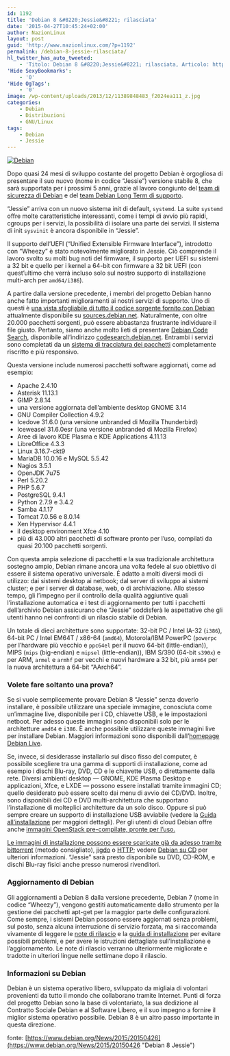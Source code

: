 ```yaml
---
id: 1192
title: 'Debian 8 &#8220;Jessie&#8221; rilasciata'
date: '2015-04-27T10:45:24+02:00'
author: NazionLinux
layout: post
guid: 'http://www.nazionlinux.com/?p=1192'
permalink: /debian-8-jessie-rilasciata/
hl_twitter_has_auto_tweeted:
    - 'Titolo: Debian 8 &#8220;Jessie&#8221; rilasciata, Articolo: http://wp.me/p4ANSQ-je'
'Hide SexyBookmarks':
    - '0'
'Hide OgTags':
    - '0'
image: /wp-content/uploads/2013/12/11389848483_f2024ea111_z.jpg
categories:
    - Debian
    - Distribuzioni
    - GNU/Linux
tags:
    - Debian
    - Jessie
---
```


[![Debian](https://i0.wp.com/www.nazionlinux.com/wp-content/uploads/2013/12/11389848483_f2024ea111_z.jpg?resize=635%2C307)](http://www.nazionlinux.com/debian-si-aggiorna-alla-versione-7-3/rp_11389848483_f2024ea111_z-jpg/)

Dopo quasi 24 mesi di sviluppo costante del progetto Debian è orgogliosa di presentare il suo nuovo (nome in codice “Jessie”) versione stabile 8, che sarà supportata per i prossimi 5 anni, grazie al lavoro congiunto del [team di sicurezza di Debian](http://security-team.debian.org/) e del [team Debian Long Term di supporto](https://wiki.debian.org/LTS).

“Jessie” arriva con un nuovo sistema init di default, `systemd`. La suite `systemd` offre molte caratteristiche interessanti, come i tempi di avvio più rapidi, cgroups per i servizi, la possibilità di isolare una parte dei servizi. Il sistema di init `sysvinit` è ancora disponibile in “Jessie”.

Il supporto dell’UEFI (“Unified Extensible Firmware Interface”), introdotto con “Wheezy” è stato notevolmente migliorato in Jessie. Ciò comprende il lavoro svolto su molti bug noti del firmware, il supporto per UEFI su sistemi a 32 bit e quello per i kernel a 64-bit con firmware a 32 bit UEFI (con quest’ultimo che verrà incluso solo sul nostro supporto di installazione multi-arch per `amd64/i386`).

A partire dalla versione precedente, i membri del progetto Debian hanno anche fatto importanti miglioramenti ai nostri servizi di supporto. Uno di questi è [una vista sfogliabile di tutto il codice sorgente fornito con Debian](https://www.debian.org/News/weekly/2013/14/#sources) attualmente disponibile su [ sources.debian.net](https://sources.debian.net). Naturalmente, con oltre 20.000 pacchetti sorgenti, può essere abbastanza frustrante individuare il file giusto. Pertanto, siamo anche molto lieti di presentare [Debian Code Search](https://www.debian.org/News/weekly/2014/17/#DCS), disponibile all’indirizzo [ codesearch.debian.net](https://codesearch.debian.net/). Entrambi i servizi sono completati da un [sistema di tracciatura dei pacchetti](https://tracker.debian.org/) completamente riscritto e più responsivo.

Questa versione include numerosi pacchetti software aggiornati, come ad esempio:

- Apache 2.4.10
- Asterisk 11.13.1
- GIMP 2.8.14
- una versione aggiornata dell’ambiente desktop GNOME 3.14
- GNU Compiler Collection 4.9.2
- Icedove 31.6.0 (una versione unbranded di Mozilla Thunderbird)
- Iceweasel 31.6.0esr (una versione unbranded di Mozilla Firefox)
- Aree di lavoro KDE Plasma e KDE Applications 4.11.13
- LibreOffice 4.3.3
- Linux 3.16.7-ckt9
- MariaDB 10.0.16 e MySQL 5.5.42
- Nagios 3.5.1
- OpenJDK 7u75
- Perl 5.20.2
- PHP 5.6.7
- PostgreSQL 9.4.1
- Python 2.7.9 e 3.4.2
- Samba 4.1.17
- Tomcat 7.0.56 e 8.0.14
- Xen Hypervisor 4.4.1
- il desktop environment Xfce 4.10
- più di 43.000 altri pacchetti di software pronto per l’uso, compilati da quasi 20.100 pacchetti sorgenti.

Con questa ampia selezione di pacchetti e la sua tradizionale architettura sostegno ampio, Debian rimane ancora una volta fedele al suo obiettivo di essere il sistema operativo universale. É adatto a molti diversi modi di utilizzo: dai sistemi desktop ai netbook; dal server di sviluppo ai sistemi cluster; e per i server di database, web, o di archiviazione. Allo stesso tempo, gli l’impegno per il controllo della qualità aggiuntive quali l’installazione automatica e i test di aggiornamento per tutti i pacchetti dell’archivio Debian assicurano che “Jessie” soddisferà le aspettative che gli utenti hanno nei confronti di un rilascio stabile di Debian.

Un totale di dieci architetture sono supportate: 32-bit PC / Intel IA-32 (`i386`), 64-bit PC / Intel EM64T / x86-64 (`amd64`), Motorola/IBM PowerPC (`powerpc` per l’hardware più vecchio e `ppc64el` per il nuovo 64-bit (little-endian)), MIPS (`mips` (big-endian) e `mipsel` (little-endian)), IBM S/390 (64-bit `s390x`) e per ARM, `armel` e `armhf` per vecchi e nuovi hardware a 32 bit, più `arm64` per la nuova architettura a 64-bit “AArch64”.

### Volete fare soltanto una prova?

Se si vuole semplicemente provare Debian 8 “Jessie” senza doverlo installare, è possibile utilizzare una speciale immagine, conosciuta come un’immagine live, disponibile per i CD, chiavette USB, e le impostazioni netboot. Per adesso queste immagini sono disponibili solo per le architetture `amd64` e `i386`. È anche possibile utilizzare queste immagini live per installare Debian. Maggiori informazioni sono disponibili dall’[homepage Debian Live](http://live.debian.net/).

Se, invece, si desiderasse installarlo sul disco fisso del computer, è possibile scegliere tra una gamma di supporti di installazione, come ad esempio i dischi Blu-ray, DVD, CD e le chiavette USB, o direttamente dalla rete. Diversi ambienti desktop — GNOME, KDE Plasma Desktop e applicazioni, Xfce, e LXDE — possono essere installati tramite immagini CD; quello desiderato può essere scelto dai menu di avvio dei CD/DVD. Inoltre, sono disponibili dei CD e DVD multi-architettura che supportano l’installazione di molteplici architetture da un solo disco. Oppure si può sempre creare un supporto di installazione USB avviabile (vedere la [Guida all’installazione](https://www.debian.org/releases/jessie/installmanual) per maggiori dettagli). Per gli utenti di cloud Debian offre anche [immagini OpenStack pre-compilate, pronte per l’uso. ](http://cdimage.debian.org/cdimage/openstack/current/)

[ Le immagini di installazione possono essere scaricate già da adesso tramite ](http://cdimage.debian.org/cdimage/openstack/current/)[bittorrent](https://www.debian.org/CD/torrent-cd/) (metodo consigliato), [jigdo](https://www.debian.org/CD/jigdo-cd/#which) o [HTTP](https://www.debian.org/CD/http-ftp/); vedere [Debian su CD](https://www.debian.org/CD/) per ulteriori informazioni. “Jessie” sarà presto disponibile su DVD, CD-ROM, e dischi Blu-ray fisici anche presso numerosi rivenditori.

### Aggiornamento di Debian

Gli aggiornamenti a Debian 8 dalla versione precedente, Debian 7 (nome in codice “Wheezy”), vengono gestiti automaticamente dallo strumento per la gestione dei pacchetti apt-get per la maggior parte delle configurazioni. Come sempre, i sistemi Debian possono essere aggiornati senza problemi, sul posto, senza alcuna interruzione di servizio forzata, ma si raccomanda vivamente di leggere le [note di rilascio](https://www.debian.org/releases/jessie/releasenotes) e la [guida di installazione](https://www.debian.org/releases/jessie/installmanual) per evitare possibili problemi, e per avere le istruzioni dettagliate sull’installazione e l’aggiornamento. Le note di rilascio verranno ulteriormente migliorate e tradotte in ulteriori lingue nelle settimane dopo il rilascio.

### Informazioni su Debian

Debian è un sistema operativo libero, sviluppato da migliaia di volontari provenienti da tutto il mondo che collaborano tramite Internet. Punti di forza del progetto Debian sono la base di volontariato, la sua dedizione al Contratto Sociale Debian e al Software Libero, e il suo impegno a fornire il miglior sistema operativo possibile. Debian 8 è un altro passo importante in questa direzione.

fonte: [https://www.debian.org/News/2015/20150426](https://www.debian.org/News/2015/20150426 "Debian 8 Jessie")